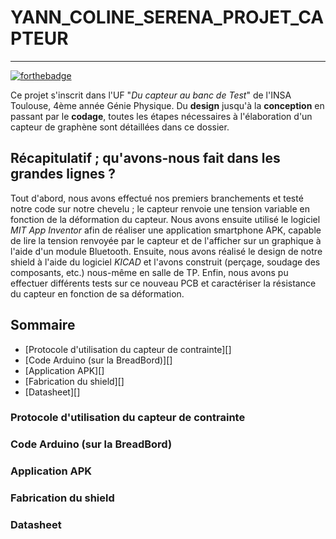 # YANN_COLINE_SERENA_PROJET_CAPTEUR
---

[![forthebadge](https://forthebadge.com/images/badges/made-with-crayons.svg)](https://forthebadge.com)

Ce projet s'inscrit dans l'UF "*Du capteur au banc de Test*" de l'INSA Toulouse, 4ème année Génie Physique. 
Du **design** jusqu'à la **conception** en passant par le **codage**, toutes les étapes nécessaires à l'élaboration d'un capteur de graphène sont détaillées dans ce dossier.

## Récapitulatif ; qu'avons-nous fait dans les grandes lignes ?

Tout d'abord, nous avons effectué nos premiers branchements et testé notre code sur notre chevelu ; le capteur renvoie une tension variable en fonction de la déformation du capteur. Nous avons ensuite utilisé le logiciel *MIT App Inventor* afin de réaliser une application smartphone APK, capable de lire la tension renvoyée par le capteur et de l'afficher sur un graphique à l'aide d'un module Bluetooth.
Ensuite, nous avons réalisé le design de notre shield à l'aide du logiciel *KICAD* et l'avons construit (perçage, soudage des composants, etc.) nous-même en salle de TP.
Enfin, nous avons pu effectuer différents tests sur ce nouveau PCB et caractériser la résistance du capteur en fonction de sa déformation.


## Sommaire 

* [Protocole d'utilisation du capteur de contrainte][]
* [Code Arduino (sur la BreadBord)][]
* [Application APK][]
* [Fabrication du shield][]
* [Datasheet][]

### Protocole d'utilisation du capteur de contrainte

### Code Arduino (sur la BreadBord)

### Application APK

### Fabrication du shield

### Datasheet
